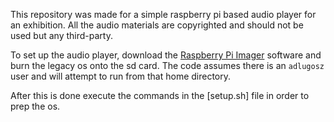 This repository was made for a simple raspberry pi based audio player for an exhibition.
All the audio materials are copyrighted and should not be used but any third-party.

To set up the audio player, download the [Raspberry Pi Imager](https://www.raspberrypi.com/software/) software and burn the legacy os onto the sd card.
The code assumes there is an `adlugosz` user and will attempt to run from that home directory.

After this is done execute the commands in the [setup.sh] file in order to prep the os.